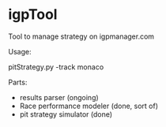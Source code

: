 igpTool
=======

Tool to manage strategy on igpmanager.com

Usage:

pitStrategy.py -track monaco


Parts:
* results parser (ongoing)
* Race performance modeler (done, sort of)
* pit strategy simulator (done)
